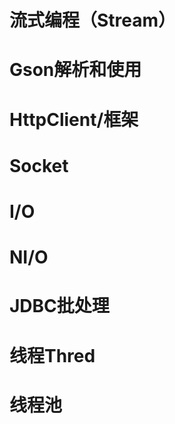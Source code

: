 # 流式编程（Stream）

# Gson解析和使用

# HttpClient/框架

# Socket

# I/O

# NI/O

# JDBC批处理

# 线程Thred

# 线程池





